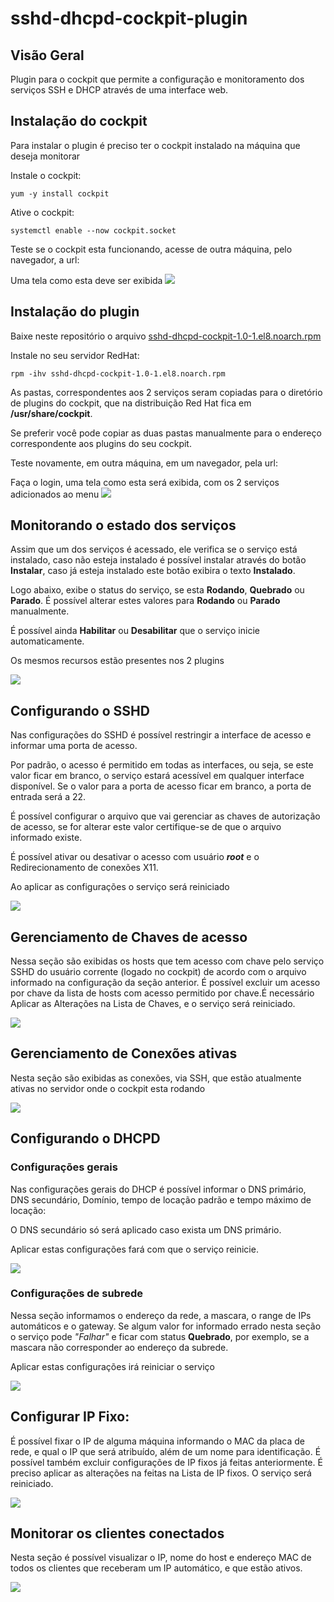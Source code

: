 # sshd-dhcpd-cockpit-plugin

## Visão Geral
Plugin para o cockpit que permite a configuração e monitoramento dos serviços SSH e DHCP através de uma interface web.

## Instalação do cockpit
Para instalar o plugin é preciso ter o cockpit instalado na máquina que deseja monitorar

Instale o cockpit:
```
yum -y install cockpit
```

Ative o cockpit:
```
systemctl enable --now cockpit.socket
```

Teste se o cockpit esta funcionando, acesse de outra máquina, pelo navegador, a url:

[ip_maquina_cockpit]:9090

Uma tela como esta deve ser exibida
![](https://github.com/leuribeiru/sshd-dhcpd-cockpit-plugin/blob/main/images/1.png?raw=true)


## Instalação do plugin
Baixe neste repositório o arquivo [sshd-dhcpd-cockpit-1.0-1.el8.noarch.rpm](https://github.com/leuribeiru/sshd-dhcpd-cockpit-plugin/blob/main/sshd-dhcpd-cockpit-1.0-1.el8.noarch.rpm?raw=true)

Instale no seu servidor RedHat:
```
rpm -ihv sshd-dhcpd-cockpit-1.0-1.el8.noarch.rpm
```

As pastas, correspondentes aos 2 serviços seram copiadas para o diretório de plugins do cockpit, que na distribuição Red Hat fica em **/usr/share/cockpit**.

Se preferir você pode copiar as duas pastas manualmente para o endereço correspondente aos plugins do seu cockpit.

Teste novamente, em outra máquina, em um navegador, pela url:

[ip_maquina_cockpit]:9090

Faça o login, uma tela como esta será exibida, com os 2 serviços adicionados ao menu
![](https://github.com/leuribeiru/sshd-dhcpd-cockpit-plugin/blob/main/images/2.png?raw=true)

## Monitorando o estado dos serviços
Assim que um dos serviços é acessado, ele verifica se o serviço está instalado, caso não esteja instalado é possível instalar através do botão **Instalar**, caso já esteja instalado este botão exibira o texto **Instalado**.

Logo abaixo, exibe o status do serviço, se esta **Rodando**, **Quebrado** ou **Parado**. É possível alterar estes valores para **Rodando** ou **Parado** manualmente.

É possível ainda **Habilitar** ou **Desabilitar** que o serviço inicie automaticamente.

Os mesmos recursos estão presentes nos 2 plugins

![](https://github.com/leuribeiru/sshd-dhcpd-cockpit-plugin/blob/main/images/3.png?raw=true)

## Configurando o SSHD
Nas configurações do SSHD é possível restringir a interface de acesso e informar uma porta de acesso.

Por padrão, o acesso é permitido em todas as interfaces, ou seja, se este valor ficar em branco, o serviço estará acessível em qualquer interface disponível. Se o valor para a porta de acesso ficar em branco, a porta de entrada será a 22.

É possível configurar o arquivo que vai gerenciar as chaves de autorização de acesso, se for alterar este valor certifique-se de que o arquivo informado existe.

É possível ativar ou desativar o acesso com usuário **_root_** e o Redirecionamento de conexões X11.

Ao aplicar as configurações o serviço será reiniciado

![](https://github.com/leuribeiru/sshd-dhcpd-cockpit-plugin/blob/main/images/4.png?raw=true)

## Gerenciamento de Chaves de acesso
Nessa seção são exibidas os hosts que tem acesso com chave pelo serviço SSHD do usuário corrente (logado no cockpit) de acordo com o arquivo informado na configuração da seção anterior. É possível excluir um acesso por chave da lista de hosts com acesso permitido por chave.É necessário Aplicar as Alterações na Lista de Chaves, e o serviço será reiniciado.

![](https://github.com/leuribeiru/sshd-dhcpd-cockpit-plugin/blob/main/images/5.png?raw=true)

## Gerenciamento de Conexões ativas
Nesta seção são exibidas as conexões, via SSH, que estão atualmente ativas no servidor onde o cockpit esta rodando

![](https://github.com/leuribeiru/sshd-dhcpd-cockpit-plugin/blob/main/images/6.png?raw=true)

## Configurando o DHCPD

### Configurações gerais
Nas configurações gerais do DHCP é possível informar o DNS primário, DNS secundário, Domínio, tempo de locação padrão e tempo máximo de locação:

O DNS secundário só será aplicado caso exista um DNS primário.

Aplicar estas configurações fará com que o serviço reinicie.

![](https://github.com/leuribeiru/sshd-dhcpd-cockpit-plugin/blob/main/images/7.png?raw=true)

### Configurações de subrede
Nessa seção informamos o endereço da rede, a mascara, o range de IPs automáticos e o gateway. Se algum valor for informado errado nesta seção o serviço pode *"Falhar"* e ficar com status **Quebrado**, por exemplo, se a mascara não corresponder ao endereço da subrede.

Aplicar estas configurações irá reiniciar o serviço

![](https://github.com/leuribeiru/sshd-dhcpd-cockpit-plugin/blob/main/images/8.png?raw=true)

## Configurar IP Fixo:
É possível fixar o IP de alguma máquina informando o MAC da placa de rede, e qual o IP que será atribuído, além de um nome para identificação. É possível também excluir configurações de IP fixos já feitas anteriormente. É preciso aplicar as alterações na feitas na Lista de IP fixos. O serviço será reiniciado.

![](https://github.com/leuribeiru/sshd-dhcpd-cockpit-plugin/blob/main/images/9.png?raw=true)

## Monitorar os clientes conectados
Nesta seção é possível visualizar o IP, nome do host e endereço MAC de todos os clientes que receberam um IP automático, e que estão ativos.

![](https://github.com/leuribeiru/sshd-dhcpd-cockpit-plugin/blob/main/images/10.png?raw=true)
